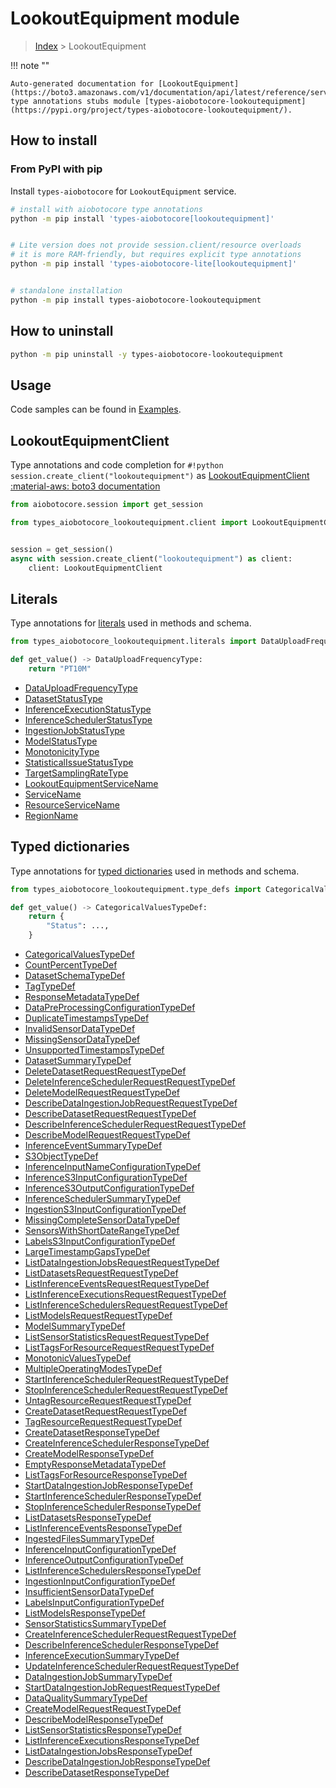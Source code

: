 # LookoutEquipment module

> [Index](../README.md) > LookoutEquipment


!!! note ""

    Auto-generated documentation for [LookoutEquipment](https://boto3.amazonaws.com/v1/documentation/api/latest/reference/services/lookoutequipment.html#LookoutEquipment)
    type annotations stubs module [types-aiobotocore-lookoutequipment](https://pypi.org/project/types-aiobotocore-lookoutequipment/).

## How to install



### From PyPI with pip

Install `types-aiobotocore` for `LookoutEquipment` service.

```bash
# install with aiobotocore type annotations
python -m pip install 'types-aiobotocore[lookoutequipment]'


# Lite version does not provide session.client/resource overloads
# it is more RAM-friendly, but requires explicit type annotations
python -m pip install 'types-aiobotocore-lite[lookoutequipment]'


# standalone installation
python -m pip install types-aiobotocore-lookoutequipment
```



## How to uninstall

```bash
python -m pip uninstall -y types-aiobotocore-lookoutequipment
```

## Usage

Code samples can be found in [Examples](./usage.md).

## LookoutEquipmentClient

Type annotations and code completion for  `#!python session.create_client("lookoutequipment")` as [LookoutEquipmentClient](./client.md)
[:material-aws: boto3 documentation](https://boto3.amazonaws.com/v1/documentation/api/latest/reference/services/lookoutequipment.html#LookoutEquipment.Client)

```python title="Usage example"
from aiobotocore.session import get_session

from types_aiobotocore_lookoutequipment.client import LookoutEquipmentClient


session = get_session()
async with session.create_client("lookoutequipment") as client:
    client: LookoutEquipmentClient
```








## Literals

Type annotations for [literals](./literals.md) used in methods and schema.

```python title="Usage example"
from types_aiobotocore_lookoutequipment.literals import DataUploadFrequencyType

def get_value() -> DataUploadFrequencyType:
    return "PT10M"
```

- [DataUploadFrequencyType](./literals.md#datauploadfrequencytype)
- [DatasetStatusType](./literals.md#datasetstatustype)
- [InferenceExecutionStatusType](./literals.md#inferenceexecutionstatustype)
- [InferenceSchedulerStatusType](./literals.md#inferenceschedulerstatustype)
- [IngestionJobStatusType](./literals.md#ingestionjobstatustype)
- [ModelStatusType](./literals.md#modelstatustype)
- [MonotonicityType](./literals.md#monotonicitytype)
- [StatisticalIssueStatusType](./literals.md#statisticalissuestatustype)
- [TargetSamplingRateType](./literals.md#targetsamplingratetype)
- [LookoutEquipmentServiceName](./literals.md#lookoutequipmentservicename)
- [ServiceName](./literals.md#servicename)
- [ResourceServiceName](./literals.md#resourceservicename)
- [RegionName](./literals.md#regionname)




## Typed dictionaries

Type annotations for [typed dictionaries](./type_defs.md) used in methods and schema.

```python title="Usage example"
from types_aiobotocore_lookoutequipment.type_defs import CategoricalValuesTypeDef

def get_value() -> CategoricalValuesTypeDef:
    return {
        "Status": ...,
    }
```

- [CategoricalValuesTypeDef](./type_defs.md#categoricalvaluestypedef)
- [CountPercentTypeDef](./type_defs.md#countpercenttypedef)
- [DatasetSchemaTypeDef](./type_defs.md#datasetschematypedef)
- [TagTypeDef](./type_defs.md#tagtypedef)
- [ResponseMetadataTypeDef](./type_defs.md#responsemetadatatypedef)
- [DataPreProcessingConfigurationTypeDef](./type_defs.md#datapreprocessingconfigurationtypedef)
- [DuplicateTimestampsTypeDef](./type_defs.md#duplicatetimestampstypedef)
- [InvalidSensorDataTypeDef](./type_defs.md#invalidsensordatatypedef)
- [MissingSensorDataTypeDef](./type_defs.md#missingsensordatatypedef)
- [UnsupportedTimestampsTypeDef](./type_defs.md#unsupportedtimestampstypedef)
- [DatasetSummaryTypeDef](./type_defs.md#datasetsummarytypedef)
- [DeleteDatasetRequestRequestTypeDef](./type_defs.md#deletedatasetrequestrequesttypedef)
- [DeleteInferenceSchedulerRequestRequestTypeDef](./type_defs.md#deleteinferenceschedulerrequestrequesttypedef)
- [DeleteModelRequestRequestTypeDef](./type_defs.md#deletemodelrequestrequesttypedef)
- [DescribeDataIngestionJobRequestRequestTypeDef](./type_defs.md#describedataingestionjobrequestrequesttypedef)
- [DescribeDatasetRequestRequestTypeDef](./type_defs.md#describedatasetrequestrequesttypedef)
- [DescribeInferenceSchedulerRequestRequestTypeDef](./type_defs.md#describeinferenceschedulerrequestrequesttypedef)
- [DescribeModelRequestRequestTypeDef](./type_defs.md#describemodelrequestrequesttypedef)
- [InferenceEventSummaryTypeDef](./type_defs.md#inferenceeventsummarytypedef)
- [S3ObjectTypeDef](./type_defs.md#s3objecttypedef)
- [InferenceInputNameConfigurationTypeDef](./type_defs.md#inferenceinputnameconfigurationtypedef)
- [InferenceS3InputConfigurationTypeDef](./type_defs.md#inferences3inputconfigurationtypedef)
- [InferenceS3OutputConfigurationTypeDef](./type_defs.md#inferences3outputconfigurationtypedef)
- [InferenceSchedulerSummaryTypeDef](./type_defs.md#inferenceschedulersummarytypedef)
- [IngestionS3InputConfigurationTypeDef](./type_defs.md#ingestions3inputconfigurationtypedef)
- [MissingCompleteSensorDataTypeDef](./type_defs.md#missingcompletesensordatatypedef)
- [SensorsWithShortDateRangeTypeDef](./type_defs.md#sensorswithshortdaterangetypedef)
- [LabelsS3InputConfigurationTypeDef](./type_defs.md#labelss3inputconfigurationtypedef)
- [LargeTimestampGapsTypeDef](./type_defs.md#largetimestampgapstypedef)
- [ListDataIngestionJobsRequestRequestTypeDef](./type_defs.md#listdataingestionjobsrequestrequesttypedef)
- [ListDatasetsRequestRequestTypeDef](./type_defs.md#listdatasetsrequestrequesttypedef)
- [ListInferenceEventsRequestRequestTypeDef](./type_defs.md#listinferenceeventsrequestrequesttypedef)
- [ListInferenceExecutionsRequestRequestTypeDef](./type_defs.md#listinferenceexecutionsrequestrequesttypedef)
- [ListInferenceSchedulersRequestRequestTypeDef](./type_defs.md#listinferenceschedulersrequestrequesttypedef)
- [ListModelsRequestRequestTypeDef](./type_defs.md#listmodelsrequestrequesttypedef)
- [ModelSummaryTypeDef](./type_defs.md#modelsummarytypedef)
- [ListSensorStatisticsRequestRequestTypeDef](./type_defs.md#listsensorstatisticsrequestrequesttypedef)
- [ListTagsForResourceRequestRequestTypeDef](./type_defs.md#listtagsforresourcerequestrequesttypedef)
- [MonotonicValuesTypeDef](./type_defs.md#monotonicvaluestypedef)
- [MultipleOperatingModesTypeDef](./type_defs.md#multipleoperatingmodestypedef)
- [StartInferenceSchedulerRequestRequestTypeDef](./type_defs.md#startinferenceschedulerrequestrequesttypedef)
- [StopInferenceSchedulerRequestRequestTypeDef](./type_defs.md#stopinferenceschedulerrequestrequesttypedef)
- [UntagResourceRequestRequestTypeDef](./type_defs.md#untagresourcerequestrequesttypedef)
- [CreateDatasetRequestRequestTypeDef](./type_defs.md#createdatasetrequestrequesttypedef)
- [TagResourceRequestRequestTypeDef](./type_defs.md#tagresourcerequestrequesttypedef)
- [CreateDatasetResponseTypeDef](./type_defs.md#createdatasetresponsetypedef)
- [CreateInferenceSchedulerResponseTypeDef](./type_defs.md#createinferenceschedulerresponsetypedef)
- [CreateModelResponseTypeDef](./type_defs.md#createmodelresponsetypedef)
- [EmptyResponseMetadataTypeDef](./type_defs.md#emptyresponsemetadatatypedef)
- [ListTagsForResourceResponseTypeDef](./type_defs.md#listtagsforresourceresponsetypedef)
- [StartDataIngestionJobResponseTypeDef](./type_defs.md#startdataingestionjobresponsetypedef)
- [StartInferenceSchedulerResponseTypeDef](./type_defs.md#startinferenceschedulerresponsetypedef)
- [StopInferenceSchedulerResponseTypeDef](./type_defs.md#stopinferenceschedulerresponsetypedef)
- [ListDatasetsResponseTypeDef](./type_defs.md#listdatasetsresponsetypedef)
- [ListInferenceEventsResponseTypeDef](./type_defs.md#listinferenceeventsresponsetypedef)
- [IngestedFilesSummaryTypeDef](./type_defs.md#ingestedfilessummarytypedef)
- [InferenceInputConfigurationTypeDef](./type_defs.md#inferenceinputconfigurationtypedef)
- [InferenceOutputConfigurationTypeDef](./type_defs.md#inferenceoutputconfigurationtypedef)
- [ListInferenceSchedulersResponseTypeDef](./type_defs.md#listinferenceschedulersresponsetypedef)
- [IngestionInputConfigurationTypeDef](./type_defs.md#ingestioninputconfigurationtypedef)
- [InsufficientSensorDataTypeDef](./type_defs.md#insufficientsensordatatypedef)
- [LabelsInputConfigurationTypeDef](./type_defs.md#labelsinputconfigurationtypedef)
- [ListModelsResponseTypeDef](./type_defs.md#listmodelsresponsetypedef)
- [SensorStatisticsSummaryTypeDef](./type_defs.md#sensorstatisticssummarytypedef)
- [CreateInferenceSchedulerRequestRequestTypeDef](./type_defs.md#createinferenceschedulerrequestrequesttypedef)
- [DescribeInferenceSchedulerResponseTypeDef](./type_defs.md#describeinferenceschedulerresponsetypedef)
- [InferenceExecutionSummaryTypeDef](./type_defs.md#inferenceexecutionsummarytypedef)
- [UpdateInferenceSchedulerRequestRequestTypeDef](./type_defs.md#updateinferenceschedulerrequestrequesttypedef)
- [DataIngestionJobSummaryTypeDef](./type_defs.md#dataingestionjobsummarytypedef)
- [StartDataIngestionJobRequestRequestTypeDef](./type_defs.md#startdataingestionjobrequestrequesttypedef)
- [DataQualitySummaryTypeDef](./type_defs.md#dataqualitysummarytypedef)
- [CreateModelRequestRequestTypeDef](./type_defs.md#createmodelrequestrequesttypedef)
- [DescribeModelResponseTypeDef](./type_defs.md#describemodelresponsetypedef)
- [ListSensorStatisticsResponseTypeDef](./type_defs.md#listsensorstatisticsresponsetypedef)
- [ListInferenceExecutionsResponseTypeDef](./type_defs.md#listinferenceexecutionsresponsetypedef)
- [ListDataIngestionJobsResponseTypeDef](./type_defs.md#listdataingestionjobsresponsetypedef)
- [DescribeDataIngestionJobResponseTypeDef](./type_defs.md#describedataingestionjobresponsetypedef)
- [DescribeDatasetResponseTypeDef](./type_defs.md#describedatasetresponsetypedef)

